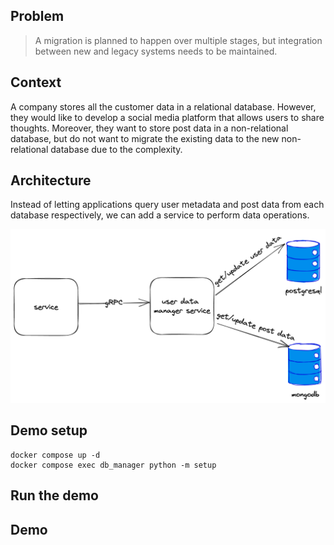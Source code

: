 ## Problem

> A migration is planned to happen over multiple stages, but integration between new and legacy systems needs to be
> maintained.

## Context

A company stores all the customer data in a relational database. However, they would like to develop a social media
platform that allows users to share thoughts. Moreover, they want to store post data in a non-relational database, but
do not want to migrate the existing data to the new non-relational database due to the complexity.

## Architecture

Instead of letting applications query user metadata and post data from each database respectively, we can add a service
to perform data operations.

![architecture](./architecture.png)

## Demo setup

```shell
docker compose up -d
docker compose exec db_manager python -m setup
```

## Run the demo

## Demo